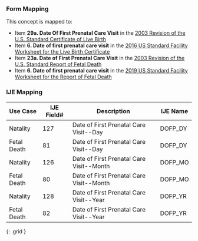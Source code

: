 ### Form Mapping
This concept is mapped to:
 * Item **29a. Date Of First Prenatal Care Visit** in the [2003 Revision of the U.S. Standard Certificate of Live Birth](https://www.cdc.gov/nchs/data/dvs/birth11-03final-ACC.pdf)
 * Item **6. Date of first prenatal care visit** in the [2016 US Standard Facility Worksheet for the Live Birth Certificate](https://www.cdc.gov/nchs/data/dvs/facility-worksheet-2016-508.pdf)
 * Item **23a. Date of First Prenatal Care Visit** in the [2003 Revision of the U.S. Standard Report of Fetal Death](https://www.cdc.gov/nchs/data/dvs/FDEATH11-03finalACC.pdf)
 * Item **6. Date of first prenatal care visit** in the [2019 US Standard Facility Worksheet for the Report of Fetal Death](https://www.cdc.gov/nchs/data/dvs/fetal-death-facility-worksheet-2019-508.pdf)

### IJE Mapping
| **Use Case** | **IJE Field#** | **Description** | **IJE Name** |
| ------------ | -------------- | --------------- | ------------ |
| Natality | 127 | Date of First Prenatal Care Visit--Day | DOFP_DY |
| Fetal Death | 81 | Date of First Prenatal Care Visit--Day | DOFP_DY |
| Natality | 126 | Date of First Prenatal Care Visit--Month | DOFP_MO |
| Fetal Death | 80 | Date of First Prenatal Care Visit--Month | DOFP_MO |
| Natality | 128 | Date of First Prenatal Care Visit--Year | DOFP_YR |
| Fetal Death | 82 | Date of First Prenatal Care Visit--Year | DOFP_YR |
{: .grid }
